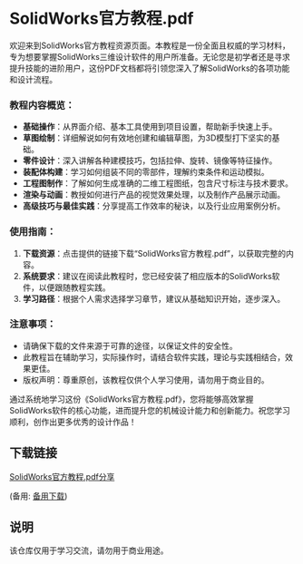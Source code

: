 # SolidWorks官方教程.pdf

欢迎来到SolidWorks官方教程资源页面。本教程是一份全面且权威的学习材料，专为想要掌握SolidWorks三维设计软件的用户所准备。无论您是初学者还是寻求提升技能的进阶用户，这份PDF文档都将引领您深入了解SolidWorks的各项功能和设计流程。

### 教程内容概览：

- **基础操作**：从界面介绍、基本工具使用到项目设置，帮助新手快速上手。
- **草图绘制**：详细解说如何有效地创建和编辑草图，为3D模型打下坚实的基础。
- **零件设计**：深入讲解各种建模技巧，包括拉伸、旋转、镜像等特征操作。
- **装配体构建**：学习如何组装不同的零部件，理解约束条件和运动模拟。
- **工程图制作**：了解如何生成准确的二维工程图纸，包含尺寸标注与技术要求。
- **渲染与动画**：教授如何进行产品的视觉效果处理，以及制作产品展示动画。
- **高级技巧与最佳实践**：分享提高工作效率的秘诀，以及行业应用案例分析。

### 使用指南：

1. **下载资源**：点击提供的链接下载“SolidWorks官方教程.pdf”，以获取完整的内容。
2. **系统要求**：建议在阅读此教程时，您已经安装了相应版本的SolidWorks软件，以便跟随教程实践。
3. **学习路径**：根据个人需求选择学习章节，建议从基础知识开始，逐步深入。

### 注意事项：

- 请确保下载的文件来源于可靠的途径，以保证文件的安全性。
- 此教程旨在辅助学习，实际操作时，请结合软件实践，理论与实践相结合，效果更佳。
- 版权声明：尊重原创，该教程仅供个人学习使用，请勿用于商业目的。

通过系统地学习这份《SolidWorks官方教程.pdf》，您将能够高效掌握SolidWorks软件的核心功能，进而提升您的机械设计能力和创新能力。祝您学习顺利，创作出更多优秀的设计作品！

## 下载链接
[SolidWorks官方教程.pdf分享](https://pan.quark.cn/s/3622e07d9088) 

(备用: [备用下载](https://pan.baidu.com/s/16WmDgHlXfyhgN93sDIKOyA?pwd=1234))

## 说明

该仓库仅用于学习交流，请勿用于商业用途。

